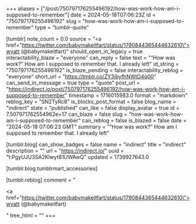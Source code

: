 +++
aliases = ["/post/750797176255496192/how-was-work-how-am-i-supposed-to-remember"]
date = 2024-05-18T07:06:23Z
id = "750797176255496192"
slug = "how-was-work-how-am-i-supposed-to-remember"
type = "tumblr-quote"

[tumblr]
note_count = 0.0
source = "<a href=\"https://twitter.com/babymakeitfart/status/1790844365444632610\">wyatt (@babymakeitfart)</a>"
should_open_in_legacy = true
interactability_blaze = "everyone"
can_reply = false
text = "“How was work?” How am I supposed to remember that. I already left"
id_string = "750797176255496192"
is_blaze_pending = false
interactability_reblog = "everyone"
short_url = "https://tmblr.co/ZY3jbyfhNWtD4q00"
can_send_in_message = true
type = "quote"
post_url = "https://indirect.io/post/750797176255496192/how-was-work-how-am-i-supposed-to-remember"
timestamp = 1716015983.0
format = "markdown"
reblog_key = "SN2TyRc8"
is_blocks_post_format = false
blog_name = "indirect"
state = "published"
can_like = false
display_avatar = true
id = 7.507971762554962e+17
can_blaze = false
slug = "how-was-work-how-am-i-supposed-to-remember"
can_reblog = false
is_blazed = false
date = "2024-05-18 07:06:23 GMT"
summary = "“How was work?” How am I supposed to remember that. I already left"

[tumblr.blog]
can_show_badges = false
name = "indirect"
title = "indirect"
description = ""
url = "https://indirect.io/"
uuid = "t:PgyUJU3SA2Klwyt81UWAwQ"
updated = 1739927643.0

[tumblr.blog.tumblrmart_accessories]

[tumblr.reblog]
comment = "<p><a href=\"https://twitter.com/babymakeitfart/status/1790844365444632610\">wyatt (@babymakeitfart)</a></p>"
tree_html = ""
+++
